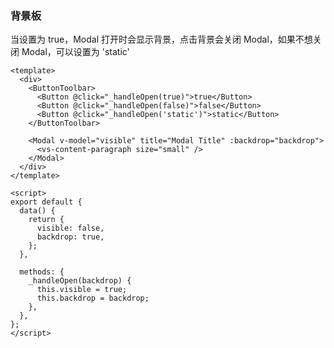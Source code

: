 ### 背景板

当设置为 true，Modal 打开时会显示背景，点击背景会关闭 Modal，如果不想关闭 Modal，可以设置为 'static'

<!--start-code-->

```vue
<template>
  <div>
    <ButtonToolbar>
      <Button @click="_handleOpen(true)">true</Button>
      <Button @click="_handleOpen(false)">false</Button>
      <Button @click="_handleOpen('static')">static</Button>
    </ButtonToolbar>

    <Modal v-model="visible" title="Modal Title" :backdrop="backdrop">
      <vs-content-paragraph size="small" />
    </Modal>
  </div>
</template>

<script>
export default {
  data() {
    return {
      visible: false,
      backdrop: true,
    };
  },

  methods: {
    _handleOpen(backdrop) {
      this.visible = true;
      this.backdrop = backdrop;
    },
  },
};
</script>
```

<!--end-code-->
